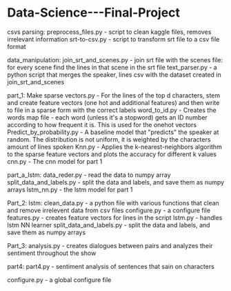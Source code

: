# Data-Science---Final-Project
csvs parsing:
    preprocess_files.py - script to clean kaggle files, 
    removes irrelevant information 
    srt-to-csv.py - script to transform srt file to a csv file format


data_manipulation:
    join_srt_and_scenes.py - join srt file with the scenes file: for every scene find the lines in that scene in the srt file
    text_parser.py - a python script that merges the speaker, lines csv with the dataset created in join_srt_and_scenes


part_1:
    Make sparse vectors.py - For the lines of the top d characters, stem and create feature vectors (one hot and additional features) and then write to file in a sparse form with the correct labels
    word_to_id.py - Creates the words map file - each word (unless it's a stopword) gets an ID number according to how frequent it is. This is used for the onehot vectors
    Predict_by_probability.py - A baseline model that "predicts" the speaker at random. The distribution is not uniform, it is weighted by the characters amount of lines spoken
    Knn.py - Applies the k-nearest-neighbors algorithm to the sparse feature vectors and plots the accuracy for different k values
    cnn.py - The cnn model for part 1


part_a_lstm:
    data_reder.py - read the data to numpy array
    split_data_and_labels.py - split the data and labels, and save them as numpy arrays
    lstm_nn.py - the lstm model for part 1


Part_2:
    lstm:
        clean_data.py - a python file with various functions that clean and remove
        irrelevent data from csv files
        configure.py - a configure file
        features.py - creates feature vectors for lines in the script
        lstm.py - handles lstm NN learner
        split_data_and_labels.py - split the data and labels, and save them as numpy arrays


Part_3:
    analysis.py - creates dialogues between pairs and analyzes their sentiment
    throughout the show


part4:
    part4.py - sentiment analysis of sentences that sain on characters


configure.py - a global configure file



